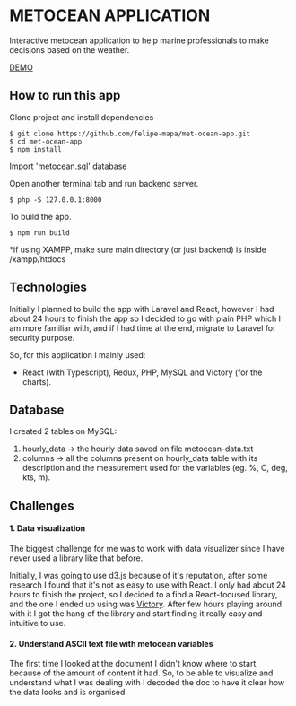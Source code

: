 # METOCEAN APPLICATION
Interactive metocean application to help marine professionals to make decisions based on the weather.

[DEMO](http://felipepavanela78601.ipage.com/metocean/)

## How to run this app
Clone project and install dependencies
```
$ git clone https://github.com/felipe-mapa/met-ocean-app.git
$ cd met-ocean-app
$ npm install
```
Import 'metocean.sql' database

Open another terminal tab and run backend server.
```
$ php -S 127.0.0.1:8000
```

To build the app.
```
$ npm run build
```

*if using XAMPP, make sure main directory (or just backend) is inside /xampp/htdocs

## Technologies
Initially I planned to build the app with Laravel and React, however I had about 24 hours to finish the app so I decided to go with plain PHP which I am more familiar with, and if I had time at the end, migrate to Laravel for security purpose.

So, for this application I mainly used:
- React (with Typescript), Redux, PHP, MySQL and Victory (for the charts).

## Database
I created 2 tables on MySQL:

1. hourly_data -> the hourly data saved on file metocean-data.txt
2. columns -> all the columns present on hourly_data table with its description and the measurement used for the variables (eg. %, C, deg, kts, m).

## Challenges

#### 1. Data visualization
The biggest challenge for me was to work with data visualizer since I have never used a library like that before.

Initially, I was going to use d3.js because of it's reputation, after some research I found that it's not as easy to use with React. I only had about 24 hours to finish the project, so I decided to a find a React-focused library, and the one I ended up using was [Victory](https://formidable.com/open-source/victory/). After few hours playing around with it I got the hang of the library and start finding it really easy and intuitive to use.

#### 2. Understand ASCII text file with metocean variables
The first time I looked at the document I didn't know where to start, because of the amount of content it had. So, to be able to visualize and understand what I was dealing with I decoded the doc to have it clear how the data looks and is organised.